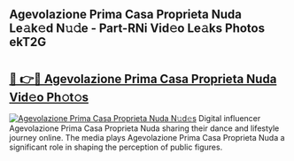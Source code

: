 ## Agevolazione Prima Casa Proprieta Nuda Le𝚊k𝚎d N𝚞𝚍e - Part-RNi Vid𝚎o Le𝚊ks Photos ekT2G

# <h2><a href="http://fbb98d.evod.top/?m=Agevolazione+Prima+Casa+Proprieta+Nuda">🔗 👉🔴 Agevolazione Prima Casa Proprieta Nuda Vid𝚎o Ph𝚘t𝚘s</a></h2>

[![Agevolazione Prima Casa Proprieta Nuda N𝚞d𝚎s](https://i.imgur.com/8V9OHl7.gif)](http://fbb98d.evod.top/?m=Agevolazione+Prima+Casa+Proprieta+Nuda)
Digital influencer Agevolazione Prima Casa Proprieta Nuda sharing their dance and lifestyle journey online. The media plays Agevolazione Prima Casa Proprieta Nuda a significant role in shaping the perception of public figures. 
